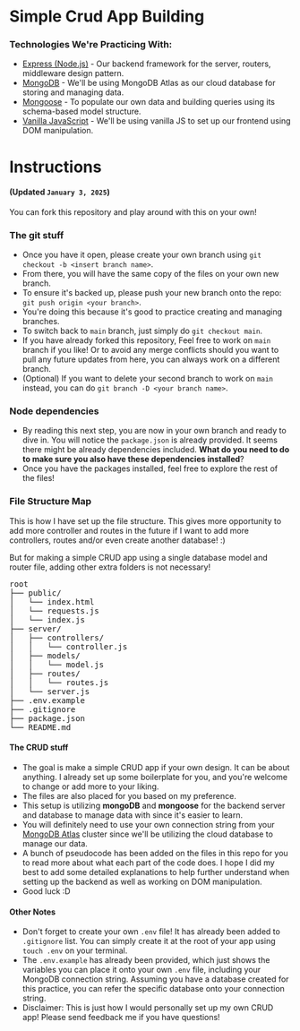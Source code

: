 # Simple Crud App Building

### Technologies We're Practicing With:

- [Express (Node.js)](https://expressjs.com/) - Our backend framework for the server, routers, middleware design pattern.
- [MongoDB](https://www.mongodb.com/) - We'll be using MongoDB Atlas as our cloud database for storing and managing data.
- [Mongoose](https://mongoosejs.com/) - To populate our own data and building queries using its schema-based model structure.
- [Vanilla JavaScript](https://developer.mozilla.org/en-US/docs/Web/JavaScript) - We'll be using vanilla JS to set up our frontend using DOM manipulation.

# Instructions

#### (Updated `January 3, 2025`)

You can fork this repository and play around with this on your own!

### The git stuff

- Once you have it open, please create your own branch using `git checkout -b <insert branch name>`.
- From there, you will have the same copy of the files on your own new branch.
- To ensure it's backed up, please push your new branch onto the repo: `git push origin <your branch>`.
- You're doing this because it's good to practice creating and managing branches.
- To switch back to `main` branch, just simply do `git checkout main`.
- If you have already forked this repository, Feel free to work on `main` branch if you like! Or to avoid any merge conflicts should you want to pull any future updates from here, you can always work on a different branch.
- (Optional) If you want to delete your second branch to work on `main` instead, you can do `git branch -D <your branch name>`.

### Node dependencies

- By reading this next step, you are now in your own branch and ready to dive in. You will notice the `package.json` is already provided. It seems there might be already dependencies included. **What do you need to do to make sure you also have these dependencies installed**?
- Once you have the packages installed, feel free to explore the rest of the files!

### File Structure Map

This is how I have set up the file structure. This gives more opportunity to add more controller and routes in the future if I want to add more controllers, routes and/or even create another database! :)

But for making a simple CRUD app using a single database model and router file, adding other extra folders is not necessary!

<pre>
root
├── public/
│   └── index.html
│   └── requests.js
│   └── index.js
├── server/
│   ├── controllers/
│   │   └── controller.js
│   ├── models/
│   │   └── model.js
│   ├── routes/
│   │   └── routes.js
│   └── server.js
├── .env.example
├── .gitignore
├── package.json
└── README.md
</pre>

#### The CRUD stuff

- The goal is make a simple CRUD app if your own design. It can be about anything. I already set up some boilerplate for you, and you're welcome to change or add more to your liking.
- The files are also placed for you based on my preference.
- This setup is utilizing **mongoDB** and **mongoose** for the backend server and database to manage data with since it's easier to learn.
- You will definitely need to use your own connection string from your [MongoDB Atlas](https://account.mongodb.com/account/login) cluster since we'll be utilizing the cloud database to manage our data.
- A bunch of pseudocode has been added on the files in this repo for you to read more about what each part of the code does. I hope I did my best to add some detailed explanations to help further understand when setting up the backend as well as working on DOM manipulation.
- Good luck :D

#### Other Notes

- Don't forget to create your own `.env` file! It has already been added to `.gitignore` list. You can simply create it at the root of your app using `touch .env` on your terminal.
- The `.env.example` has already been provided, which just shows the variables you can place it onto your own `.env` file, including your MongoDB connection string. Assuming you have a database created for this practice, you can refer the specific database onto your connection string.
- Disclaimer: This is just how I would personally set up my own CRUD app! Please send feedback me if you have questions!

